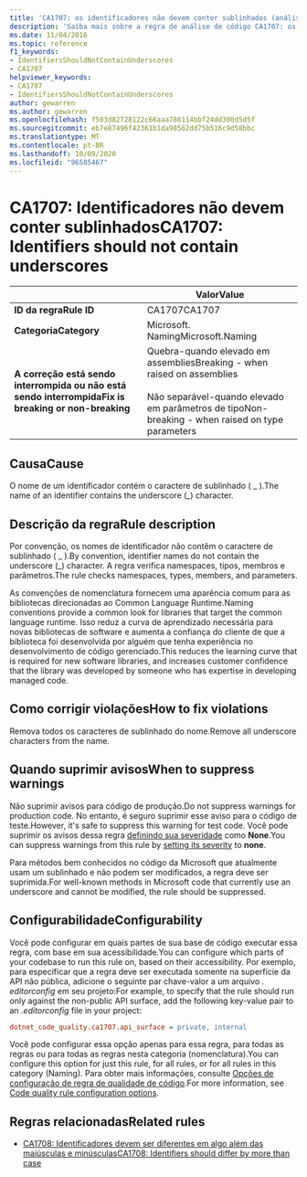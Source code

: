 ```yaml
---
title: 'CA1707: os identificadores não devem conter sublinhados (análise de código)'
description: 'Saiba mais sobre a regra de análise de código CA1707: os identificadores não devem conter sublinhados'
ms.date: 11/04/2016
ms.topic: reference
f1_keywords:
- IdentifiersShouldNotContainUnderscores
- CA1707
helpviewer_keywords:
- CA1707
- IdentifiersShouldNotContainUnderscores
author: gewarren
ms.author: gewarren
ms.openlocfilehash: f503d82728122c66aaa786114bbf24dd300d5d5f
ms.sourcegitcommit: eb7e87496f42361b1da98562dd75b516c9d58bbc
ms.translationtype: MT
ms.contentlocale: pt-BR
ms.lasthandoff: 10/09/2020
ms.locfileid: "96585467"
---
```

# <a name="ca1707-identifiers-should-not-contain-underscores"></a><span data-ttu-id="2b9de-103">CA1707: Identificadores não devem conter sublinhados</span><span class="sxs-lookup"><span data-stu-id="2b9de-103">CA1707: Identifiers should not contain underscores</span></span>

| | <span data-ttu-id="2b9de-104">Valor</span><span class="sxs-lookup"><span data-stu-id="2b9de-104">Value</span></span> |
|-|-|
| <span data-ttu-id="2b9de-105">**ID da regra**</span><span class="sxs-lookup"><span data-stu-id="2b9de-105">**Rule ID**</span></span> |<span data-ttu-id="2b9de-106">CA1707</span><span class="sxs-lookup"><span data-stu-id="2b9de-106">CA1707</span></span>|
| <span data-ttu-id="2b9de-107">**Categoria**</span><span class="sxs-lookup"><span data-stu-id="2b9de-107">**Category**</span></span> |<span data-ttu-id="2b9de-108">Microsoft. Naming</span><span class="sxs-lookup"><span data-stu-id="2b9de-108">Microsoft.Naming</span></span>|
| <span data-ttu-id="2b9de-109">**A correção está sendo interrompida ou não está sendo interrompida**</span><span class="sxs-lookup"><span data-stu-id="2b9de-109">**Fix is breaking or non-breaking**</span></span> |<span data-ttu-id="2b9de-110">Quebra-quando elevado em assemblies</span><span class="sxs-lookup"><span data-stu-id="2b9de-110">Breaking - when raised on assemblies</span></span><br/><br/><span data-ttu-id="2b9de-111">Não separável-quando elevado em parâmetros de tipo</span><span class="sxs-lookup"><span data-stu-id="2b9de-111">Non-breaking - when raised on type parameters</span></span>|

## <a name="cause"></a><span data-ttu-id="2b9de-112">Causa</span><span class="sxs-lookup"><span data-stu-id="2b9de-112">Cause</span></span>

<span data-ttu-id="2b9de-113">O nome de um identificador contém o caractere de sublinhado ( \_ ).</span><span class="sxs-lookup"><span data-stu-id="2b9de-113">The name of an identifier contains the underscore (\_) character.</span></span>

## <a name="rule-description"></a><span data-ttu-id="2b9de-114">Descrição da regra</span><span class="sxs-lookup"><span data-stu-id="2b9de-114">Rule description</span></span>

<span data-ttu-id="2b9de-115">Por convenção, os nomes de identificador não contêm o caractere de sublinhado ( \_ ).</span><span class="sxs-lookup"><span data-stu-id="2b9de-115">By convention, identifier names do not contain the underscore (\_) character.</span></span> <span data-ttu-id="2b9de-116">A regra verifica namespaces, tipos, membros e parâmetros.</span><span class="sxs-lookup"><span data-stu-id="2b9de-116">The rule checks namespaces, types, members, and parameters.</span></span>

<span data-ttu-id="2b9de-117">As convenções de nomenclatura fornecem uma aparência comum para as bibliotecas direcionadas ao Common Language Runtime.</span><span class="sxs-lookup"><span data-stu-id="2b9de-117">Naming conventions provide a common look for libraries that target the common language runtime.</span></span> <span data-ttu-id="2b9de-118">Isso reduz a curva de aprendizado necessária para novas bibliotecas de software e aumenta a confiança do cliente de que a biblioteca foi desenvolvida por alguém que tenha experiência no desenvolvimento de código gerenciado.</span><span class="sxs-lookup"><span data-stu-id="2b9de-118">This reduces the learning curve that is required for new software libraries, and increases customer confidence that the library was developed by someone who has expertise in developing managed code.</span></span>

## <a name="how-to-fix-violations"></a><span data-ttu-id="2b9de-119">Como corrigir violações</span><span class="sxs-lookup"><span data-stu-id="2b9de-119">How to fix violations</span></span>

<span data-ttu-id="2b9de-120">Remova todos os caracteres de sublinhado do nome.</span><span class="sxs-lookup"><span data-stu-id="2b9de-120">Remove all underscore characters from the name.</span></span>

## <a name="when-to-suppress-warnings"></a><span data-ttu-id="2b9de-121">Quando suprimir avisos</span><span class="sxs-lookup"><span data-stu-id="2b9de-121">When to suppress warnings</span></span>

<span data-ttu-id="2b9de-122">Não suprimir avisos para código de produção.</span><span class="sxs-lookup"><span data-stu-id="2b9de-122">Do not suppress warnings for production code.</span></span> <span data-ttu-id="2b9de-123">No entanto, é seguro suprimir esse aviso para o código de teste.</span><span class="sxs-lookup"><span data-stu-id="2b9de-123">However, it's safe to suppress this warning for test code.</span></span> <span data-ttu-id="2b9de-124">Você pode suprimir os avisos dessa regra [definindo sua severidade](../configuration-options.md#severity-level) como **None**.</span><span class="sxs-lookup"><span data-stu-id="2b9de-124">You can suppress warnings from this rule by [setting its severity](../configuration-options.md#severity-level) to **none**.</span></span>

<span data-ttu-id="2b9de-125">Para métodos bem conhecidos no código da Microsoft que atualmente usam um sublinhado e não podem ser modificados, a regra deve ser suprimida.</span><span class="sxs-lookup"><span data-stu-id="2b9de-125">For well-known methods in Microsoft code that currently use an underscore and cannot be modified, the rule should be suppressed.</span></span>

## <a name="configurability"></a><span data-ttu-id="2b9de-126">Configurabilidade</span><span class="sxs-lookup"><span data-stu-id="2b9de-126">Configurability</span></span>

<span data-ttu-id="2b9de-127">Você pode configurar em quais partes de sua base de código executar essa regra, com base em sua acessibilidade.</span><span class="sxs-lookup"><span data-stu-id="2b9de-127">You can configure which parts of your codebase to run this rule on, based on their accessibility.</span></span> <span data-ttu-id="2b9de-128">Por exemplo, para especificar que a regra deve ser executada somente na superfície da API não pública, adicione o seguinte par chave-valor a um arquivo *. editorconfig* em seu projeto:</span><span class="sxs-lookup"><span data-stu-id="2b9de-128">For example, to specify that the rule should run only against the non-public API surface, add the following key-value pair to an *.editorconfig* file in your project:</span></span>

```ini
dotnet_code_quality.ca1707.api_surface = private, internal
```

<span data-ttu-id="2b9de-129">Você pode configurar essa opção apenas para essa regra, para todas as regras ou para todas as regras nesta categoria (nomenclatura).</span><span class="sxs-lookup"><span data-stu-id="2b9de-129">You can configure this option for just this rule, for all rules, or for all rules in this category (Naming).</span></span> <span data-ttu-id="2b9de-130">Para obter mais informações, consulte [Opções de configuração de regra de qualidade de código](../code-quality-rule-options.md).</span><span class="sxs-lookup"><span data-stu-id="2b9de-130">For more information, see [Code quality rule configuration options](../code-quality-rule-options.md).</span></span>

## <a name="related-rules"></a><span data-ttu-id="2b9de-131">Regras relacionadas</span><span class="sxs-lookup"><span data-stu-id="2b9de-131">Related rules</span></span>

- [<span data-ttu-id="2b9de-132">CA1708: Identificadores devem ser diferentes em algo além das maiúsculas e minúsculas</span><span class="sxs-lookup"><span data-stu-id="2b9de-132">CA1708: Identifiers should differ by more than case</span></span>](ca1708.md)
